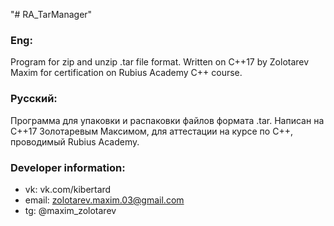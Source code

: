 "# RA_TarManager" 

### Eng:  
Program for zip and unzip .tar file format. Written on C++17 by Zolotarev Maxim for certification on Rubius Academy C++ course.

### Русский:  
Программа для упаковки и распаковки файлов формата .tar. Написан на C++17 Золотаревым Максимом, для аттестации на курсе по C++, проводимый Rubius Academy.

### Developer information:  
+ vk: vk.com/kibertard  
+ email: zolotarev.maxim.03@gmail.com  
+ tg: @maxim_zolotarev  
